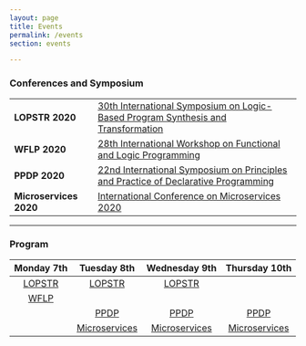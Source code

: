 ```yaml
---
layout: page
title: Events
permalink: /events
section: events

---
```


### Conferences and Symposium

|||
|-|-|
| **LOPSTR 2020** | [30th International Symposium on Logic-Based Program Synthesis and Transformation](https://nms.kcl.ac.uk/maribel.fernandez/LOPSTR2020/) |
| **WFLP 2020** | [28th International Workshop on Functional and Logic Programming](http://helm.cs.unibo.it/wflp2020/) |
| **PPDP 2020** | [22nd International Symposium on Principles and Practice of Declarative Programming ](http://www.cse.chalmers.se/~abela/ppdp20/) |
| **Microservices 2020** | [International Conference on Microservices 2020](https://www.conf-micro.services/2020/) |

---

### Program

| **Monday 7th** | **Tuesday 8th** | **Wednesday 9th** | **Thursday 10th** |
|:----------:|:----------:|:-------------:|:-------------:|
| [LOPSTR](https://nms.kcl.ac.uk/maribel.fernandez/LOPSTR2020/) | [LOPSTR](https://nms.kcl.ac.uk/maribel.fernandez/LOPSTR2020/) | [LOPSTR](https://nms.kcl.ac.uk/maribel.fernandez/LOPSTR2020/) | |
| [WFLP](http://helm.cs.unibo.it/wflp2020/) | | | |
| | [PPDP](http://www.cse.chalmers.se/~abela/ppdp20/) | [PPDP](http://www.cse.chalmers.se/~abela/ppdp20/) | [PPDP](http://www.cse.chalmers.se/~abela/ppdp20/) |
| | [Microservices](https://www.conf-micro.services/2020/) | [Microservices](https://www.conf-micro.services/2020/) | [Microservices](https://www.conf-micro.services/2020/) |
